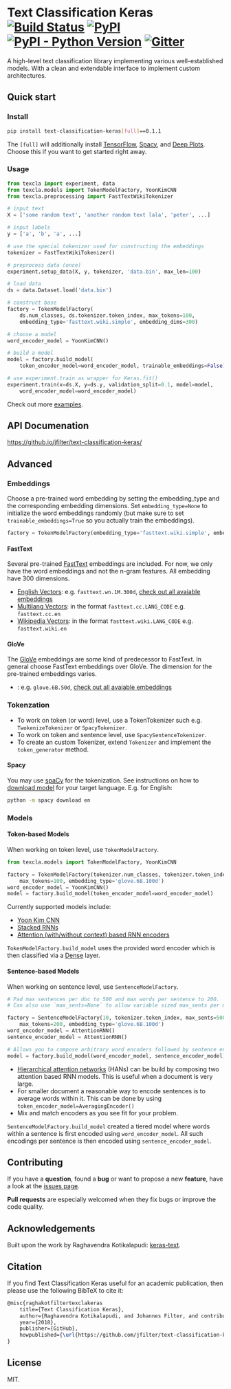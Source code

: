 # Text Classification Keras [![Build Status](https://travis-ci.com/jfilter/text-classification-keras.svg?branch=master)](https://travis-ci.com/jfilter/text-classification-keras) [![PyPI](https://img.shields.io/pypi/v/text-classification-keras.svg)](https://pypi.org/project/text-classification-keras/) [![PyPI - Python Version](https://img.shields.io/pypi/pyversions/text-classification-keras.svg)](https://pypi.org/project/text-classification-keras/) [![Gitter](https://img.shields.io/gitter/room/text-classification-keras/Lobby.svg)](https://gitter.im/text-classification-keras/Lobby)

A high-level text classification library implementing various well-established models. With a clean and extendable interface to implement custom architectures.

## Quick start

### Install

```bash
pip install text-classification-keras[full]==0.1.1
```

The `[full]` will additionally install [TensorFlow](https://github.com/tensorflow/tensorflow), [Spacy](https://github.com/explosion/spaCy), and [Deep Plots](https://github.com/jfilter/text-classification-keras). Choose this if you want to get started right away.

### Usage

```python
from texcla import experiment, data
from texcla.models import TokenModelFactory, YoonKimCNN
from texcla.preprocessing import FastTextWikiTokenizer

# input text
X = ['some random text', 'another random text lala', 'peter', ...]

# input labels
y = ['a', 'b', 'a', ...]

# use the special tokenizer used for constructing the embeddings
tokenizer = FastTextWikiTokenizer()

# preprocess data (once)
experiment.setup_data(X, y, tokenizer, 'data.bin', max_len=100)

# load data
ds = data.Dataset.load('data.bin')

# construct base
factory = TokenModelFactory(
    ds.num_classes, ds.tokenizer.token_index, max_tokens=100,
    embedding_type='fasttext.wiki.simple', embedding_dims=300)

# choose a model
word_encoder_model = YoonKimCNN()

# build a model
model = factory.build_model(
    token_encoder_model=word_encoder_model, trainable_embeddings=False)

# use experiment.train as wrapper for Keras.fit()
experiment.train(x=ds.X, y=ds.y, validation_split=0.1, model=model,
    word_encoder_model=word_encoder_model)
```

Check out more [examples](./examples).

## API Documenation

<https://github.io/jfilter/text-classification-keras/>

## Advanced

### Embeddings

Choose a pre-trained word embedding by setting the embedding_type and the corresponding embedding dimensions. Set `embedding_type=None` to initialize the word embeddings randomly (but make sure to set `trainable_embeddings=True` so you actually train the embeddings).

```python
factory = TokenModelFactory(embedding_type='fasttext.wiki.simple', embedding_dims=300)
```

#### FastText

Several pre-trained [FastText](https://fasttext.cc/) embeddings are included. For now, we only have the word embeddings and not the n-gram features. All embedding have 300 dimensions.

-   [English Vectors](https://fasttext.cc/docs/en/english-vectors.html): e.g. `fasttext.wn.1M.300d`, [check out all avaiable embeddings](https://github.com/jfilter/text-classification-keras/blob/master/texcla/embeddings.py#L19)
-   [Multilang Vectors](https://fasttext.cc/docs/en/crawl-vectors.html): in the format `fasttext.cc.LANG_CODE` e.g. `fasttext.cc.en`
-   [Wikipedia Vectors](https://fasttext.cc/docs/en/pretrained-vectors.html): in the format `fasttext.wiki.LANG_CODE` e.g. `fasttext.wiki.en`

#### GloVe

The [GloVe](https://nlp.stanford.edu/projects/glove/) embeddings are some kind of predecessor to FastText. In general choose FastText embeddings over GloVe. The dimension for the pre-trained embeddings varies.

-   : e.g. `glove.6B.50d`, [check out all avaiable embeddings](https://github.com/jfilter/text-classification-keras/blob/master/texcla/embeddings.py#L19)

### Tokenzation

-   To work on token (or word) level, use a TokenTokenizer such e.g. `TwokenizeTokenizer` or `SpacyTokenizer`.
-   To work on token and sentence level, use `SpacySentenceTokenizer`.
-   To create an custom Tokenizer, extend `Tokenizer` and implement the `token_generator` method.

#### Spacy

You may use [spaCy](https://spacy.io/) for the tokenization. See instructions on how to
[download model](https://spacy.io/docs/usage/models#download) for your target language. E.g. for English:

```bash
python -m spacy download en
```

### Models

#### Token-based Models

When working on token level, use `TokenModelFactory`.

```python
from texcla.models import TokenModelFactory, YoonKimCNN

factory = TokenModelFactory(tokenizer.num_classes, tokenizer.token_index,
    max_tokens=100, embedding_type='glove.6B.100d')
word_encoder_model = YoonKimCNN()
model = factory.build_model(token_encoder_model=word_encoder_model)
```

Currently supported models include:

-   [Yoon Kim CNN](https://arxiv.org/abs/1408.5882)
-   [Stacked RNNs](https://arxiv.org/abs/1312.6026)
-   [Attention (with/without context) based RNN encoders](https://www.cs.cmu.edu/~hovy/papers/16HLT-hierarchical-attention-networks.pdf)

`TokenModelFactory.build_model` uses the provided word encoder which is then classified via a [Dense](https://keras.io/layers/core/#dense) layer.

#### Sentence-based Models

When working on sentence level, use `SentenceModelFactory`.

```python
# Pad max sentences per doc to 500 and max words per sentence to 200.
# Can also use `max_sents=None` to allow variable sized max_sents per mini-batch.

factory = SentenceModelFactory(10, tokenizer.token_index, max_sents=500,
    max_tokens=200, embedding_type='glove.6B.100d')
word_encoder_model = AttentionRNN()
sentence_encoder_model = AttentionRNN()

# Allows you to compose arbitrary word encoders followed by sentence encoder.
model = factory.build_model(word_encoder_model, sentence_encoder_model)
```

-   [Hierarchical attention networks](http://www.cs.cmu.edu/~./hovy/papers/16HLT-hierarchical-attention-networks.pdf)
    (HANs) can be build by composing two attention based RNN models. This is useful when a document is very large.
-   For smaller document a reasonable way to encode sentences is to average words within it. This can be done by using
    `token_encoder_model=AveragingEncoder()`
-   Mix and match encoders as you see fit for your problem.

`SentenceModelFactory.build_model` created a tiered model where words within a sentence is first encoded using
`word_encoder_model`. All such encodings per sentence is then encoded using `sentence_encoder_model`.

## Contributing

If you have a **question**, found a **bug** or want to propose a new **feature**, have a look at the [issues page](https://github.com/jfilter/text-classification-keras/issues).

**Pull requests** are especially welcomed when they fix bugs or improve the code quality.

## Acknowledgements

Built upon the work by Raghavendra Kotikalapudi: [keras-text](https://github.com/raghakot/keras-text).

## Citation

If you find Text Classification Keras useful for an academic publication, then please use the following BibTeX to cite it:

```tex
@misc{raghakotfiltertexclakeras
    title={Text Classification Keras},
    author={Raghavendra Kotikalapudi, and Johannes Filter, and contributors},
    year={2018},
    publisher={GitHub},
    howpublished={\url{https://github.com/jfilter/text-classification-keras}},
}
```

## License

MIT.
